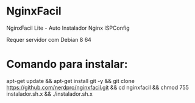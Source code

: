 # NginxFacil
NginxFacil Lite - Auto Instalador Nginx ISPConfig

Requer servidor com Debian 8 64

# Comando para instalar:

apt-get update && apt-get install git -y && git clone https://github.com/nerdpro/nginxfacil.git && cd nginxfacil && chmod 755 instalador.sh.x && ./instalador.sh.x
